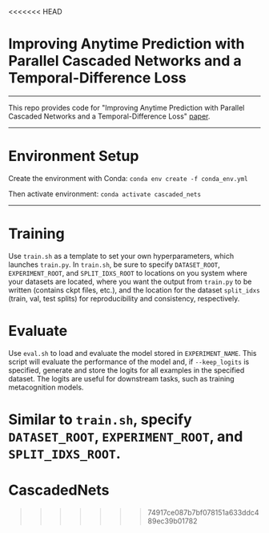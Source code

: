 <<<<<<< HEAD
# Improving Anytime Prediction with Parallel Cascaded Networks and a Temporal-Difference Loss

---

This repo provides code for "Improving Anytime Prediction with Parallel Cascaded Networks and a Temporal-Difference Loss" [paper](https://arxiv.org/abs/2102.09808). 

---

# Environment Setup
Create the environment with Conda: `conda env create -f conda_env.yml`

Then activate environment: `conda activate cascaded_nets`

---

# Training
Use `train.sh` as a template to set your own hyperparameters, which launches `train.py`.
In `train.sh`, be sure to specify `DATASET_ROOT`, `EXPERIMENT_ROOT`, and `SPLIT_IDXS_ROOT` to locations on you system where your datasets are located, where you want the output from `train.py` to be written (contains ckpt files, etc.), and the location for the dataset `split_idxs` (train, val, test splits) for reproducibility and consistency, respectively.

# Evaluate
Use `eval.sh` to load and evaluate the model stored in `EXPERIMENT_NAME`. This script will evaluate the performance of the model and, if `--keep_logits` is specified, generate and store the logits for all examples in the specified dataset. The logits are useful for downstream tasks, such as training metacognition models.

Similar to `train.sh`, specify `DATASET_ROOT`, `EXPERIMENT_ROOT`, and `SPLIT_IDXS_ROOT`.
=======
# CascadedNets
>>>>>>> 74917ce087b7bf078151a633ddc489ec39b01782
